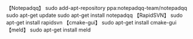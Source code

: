 【Notepadqq】
    sudo add-apt-repository ppa:notepadqq-team/notepadqq
    sudo apt-get update
    sudo apt-get install notepadqq
【RapidSVN】
    sudo apt-get install rapidsvn
【cmake-gui】
    sudo apt-get install cmake-gui
【meld】
    sudo apt-get install meld